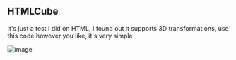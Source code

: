 ## HTMLCube
It's just a test I did on HTML, I found out it supports 3D transformations, use this code however you like, it's very simple

![image](https://github.com/DerpyPlayz18/HtmlCube/assets/80034339/27662c44-b5e8-4271-b23d-90ea354e7659)
